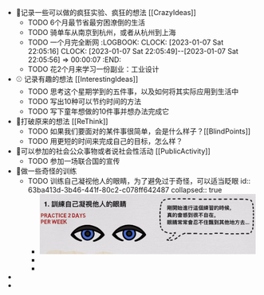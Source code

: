 - 🍏记录一些可以做的疯狂实验、疯狂的想法 [[CrazyIdeas]]
	- TODO  6个月最节省最穷困潦倒的生活
	- TODO 骑单车从南京到杭州，或者从杭州到上海
	- TODO  一个月完全断网
	  :LOGBOOK:
	  CLOCK: [2023-01-07 Sat 22:05:16]
	  CLOCK: [2023-01-07 Sat 22:05:49]--[2023-01-07 Sat 22:05:56] =>  00:00:07
	  :END:
	- TODO 花2个月来学习一份副业：工业设计
- ⚾ 记录有趣的想法 [[InterestingIdeas]]
	- TODO 思考这个星期学到的五件事，以及如何将其实际应用到生活中
	- TODO 写出10种可以节约时间的方法
	- TODO 写下童年想做的10件事并想办法完成它
- 🗽打破原来的想法 [[ReThink]]
	- TODO 如果我们要面对的某件事很简单，会是什么样子？[[BlindPoints]]
	- TODO 用更短的时间来完成自己的目标，怎么样？
- 🔮可以参加的社会公众事物或者说社会性活动 [[PublicActivity]]
	- TODO 参加一场联合国的宣传
- 🌚做一些奇怪的训练
	- TODO 训练自己凝视他人的眼睛，为了避免过于奇怪，可以适当眨眼
	  id:: 63ba413d-3b46-441f-80c2-c078ff642487
	  collapsed:: true
		- ![image.png](../assets/image_1673150842563_0.png)
		-
		-
-
-